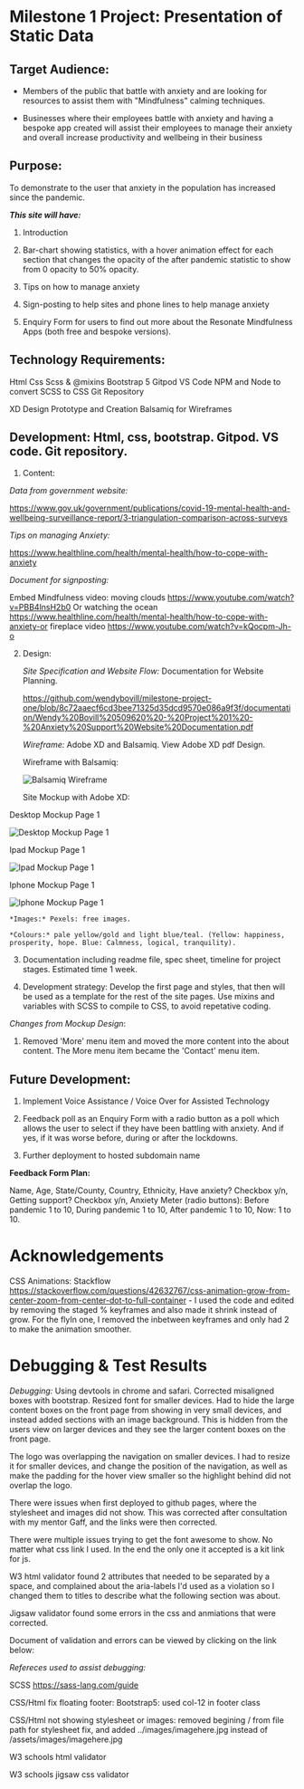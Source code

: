 # Milestone 1 Project: Presentation of Static Data

## Target Audience:

- Members of the public that battle with anxiety and are looking for resources to assist them with "Mindfulness" calming techniques.

- Businesses where their employees battle with anxiety and having a bespoke app created will assist their employees to manage their anxiety and overall increase productivity and wellbeing in their business

## Purpose: 

To demonstrate to the user that anxiety in the population has increased since the pandemic.

***This site will have:***

1. Introduction

2. Bar-chart showing statistics, with a hover animation effect for each section that changes the opacity of the after pandemic statistic to show from 0 opacity to 50% opacity.

3. Tips on how to manage anxiety

4. Sign-posting to help sites and phone lines to help manage anxiety

5. Enquiry Form for users to find out more about the Resonate Mindfulness Apps (both free and bespoke versions).



## Technology Requirements:

Html
Css
Scss & @mixins
Bootstrap 5
Gitpod
VS Code
NPM and Node to convert SCSS to CSS
Git Repository

XD Design Prototype and Creation
Balsamiq for Wireframes


## Development: Html, css, bootstrap. Gitpod. VS code. Git repository.

1. Content:

*Data from government website:*

https://www.gov.uk/government/publications/covid-19-mental-health-and-wellbeing-surveillance-report/3-triangulation-comparison-across-surveys


*Tips on managing Anxiety:* 

https://www.healthline.com/health/mental-health/how-to-cope-with-anxiety


*Document for signposting:*

Embed Mindfulness video: moving clouds https://www.youtube.com/watch?v=PBB4lnsH2b0 Or watching the ocean https://www.healthline.com/health/mental-health/how-to-cope-with-anxiety-or  fireplace video https://www.youtube.com/watch?v=kQocpm-Jh-o


2. Design: 

	*Site Specification and Website Flow:* Documentation for Website Planning. 
	
	https://github.com/wendybovill/milestone-project-one/blob/8c72aaecf6cd3bee71325d35dcd9570e086a9f3f/documentation/Wendy%20Bovill%20509620%20-%20Project%201%20-%20Anxiety%20Support%20Website%20Documentation.pdf

	*Wireframe:* Adobe XD and Balsamiq. View Adobe XD pdf Design.
	
	Wireframe with Balsamiq:
		
	![Balsamiq Wireframe](https://github.com/wendybovill/milestone-project-one/blob/6c465eed1a2d48ac5ae74aa18e3a99e23818860e/documentation/wireframe-wendybovill-509620.png)
	
	
	Site Mockup with Adobe XD:

Desktop Mockup Page 1

![Desktop Mockup Page 1](https://github.com/wendybovill/milestone-project-one/blob/404aaf37ed6db2fb644e96c986394d316dab8849/documentation/Upload_20230116-1530431024_1.jpg)

Ipad Mockup Page 1

![Ipad Mockup Page 1](https://github.com/wendybovill/milestone-project-one/blob/404aaf37ed6db2fb644e96c986394d316dab8849/documentation/Upload_20230116-1530431024_6.jpg)

Iphone Mockup Page 1

![Iphone Mockup Page 1](https://github.com/wendybovill/milestone-project-one/blob/404aaf37ed6db2fb644e96c986394d316dab8849/documentation/Upload_20230116-1530431024_11.jpg)	

 
	*Images:* Pexels: free images.

	*Colours:* pale yellow/gold and light blue/teal. (Yellow: happiness, prosperity, hope. Blue: Calmness, logical, tranquility).


3. Documentation including readme file, spec sheet, timeline for project stages. Estimated time 1 week.

4. Development strategy: Develop the first page and styles, that then will be used as a template for the rest of the site pages. Use mixins and variables with SCSS to compile to CSS, to avoid repetative coding.

*Changes from Mockup Design*:

1. Removed 'More' menu item and moved the more content into the about content. The More menu item became the 'Contact' menu item.


## Future Development:

1. Implement Voice Assistance / Voice Over for Assisted Technology

2. Feedback poll as an Enquiry Form with a radio button as a poll which allows the user to select if they have been battling with anxiety. And if yes, if it was worse before, during or after the lockdowns.

3. Further deployment to hosted subdomain name

**Feedback Form Plan:**

Name, Age, State/County, Country, Ethnicity, Have anxiety? Checkbox y/n, Getting support? Checkbox y/n, Anxiety Meter (radio buttons): Before pandemic 1 to 10, During pandemic 1 to 10, After pandemic 1 to 10, Now: 1 to 10.

# Acknowledgements

CSS Animations: Stackflow https://stackoverflow.com/questions/42632767/css-animation-grow-from-center-zoom-from-center-dot-to-full-container  - I used the code and edited by removing the staged % keyframes and also made it shrink instead of grow. For the flyIn one, I removed the inbetween keyframes and only had 2 to make the animation smoother.

# Debugging & Test Results

*Debugging:* Using devtools in chrome and safari. Corrected misaligned boxes with bootstrap. Resized font for smaller devices. Had to hide the large content boxes on the front page from showing in very small devices, and instead added sections with an image background. This is hidden from the users view on larger devices and they see the larger content boxes on the front page.

The logo was overlapping the navigation on smaller devices. I had to resize it for smaller devices, and change the position of the navigation, as well as make the padding for the hover view smaller so the highlight behind did not overlap the logo.

There were issues when first deployed to github pages, where the stylesheet and images did not show. This was corrected after consultation with my mentor Gaff, and the links were then corrected.

There were multiple issues trying to get the font awesome to show. No matter what css link I used. In the end the only one it accepted is a kit link for js.

W3 html validator found 2 attributes that needed to be separated by a space, and complained about the aria-labels I'd used as a violation so I changed them to titles to describe what the following section was about.

Jigsaw validator found some errors in the css and anmiations that were corrected.

Document of validation and errors can be viewed by clicking on the link below:



*Refereces used to assist debugging:*

SCSS https://sass-lang.com/guide

CSS/Html fix floating footer: Bootstrap5: used col-12 in footer class

CSS/Html not showing stylesheet or images: removed begining / from file path for stylesheet fix, and added ../images/imagehere.jpg instead of /assets/images/imagehere.jpg

W3 schools html validator

W3 schools jigsaw css validator


